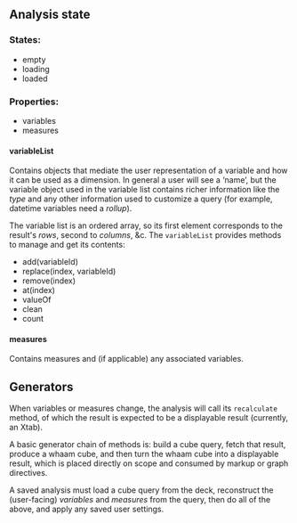 ## Analysis state

### States:

- empty
- loading
- loaded

### Properties:

- variables
- measures

#### variableList

Contains objects that mediate the user representation of a variable and how
it can be used as a dimension. In general a user will see a ‘name’, but
the variable object used in the variable list contains richer information like
the _type_ and any other information used to customize a query (for example,
datetime variables need a _rollup_).

The variable list is an ordered array, so its first element corresponds to
the result's _rows_, second to _columns_, &c. The `variableList` provides
methods to manage and get its contents:

- add(variableId)
- replace(index, variableId)
- remove(index)
- at(index)
- valueOf
- clean
- count

#### measures

Contains measures and (if applicable) any associated variables.


## Generators

When variables or measures change, the analysis will call its `recalculate`
method, of which the result is expected to be a displayable result (currently,
an Xtab).

A basic generator chain of methods is: build a cube query, fetch that result,
produce a whaam cube, and then turn the whaam cube into a displayable result,
which is placed directly on scope and consumed by markup or graph directives.

A saved analysis must load a cube query from the deck, reconstruct the
(user-facing) _variables_ and _measures_ from the query, then do all of the
above, and apply any saved user settings.
